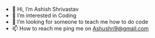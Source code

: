 - 👋 Hi, I’m Ashish Shrivastav
- 👀 I’m interested in Coding
- 💞️ I’m looking for someone to teach me how to do code
- 📫 How to reach me ping me on Ashushri9@gmail.com
